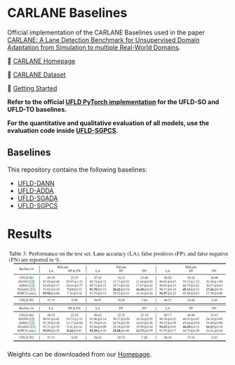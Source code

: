 # CARLANE Baselines
Official implementation of the CARLANE Baselines used in the paper [CARLANE: A Lane Detection Benchmark for Unsupervised Domain Adaptation from Simulation to multiple Real-World Domains](https://proceedings.neurips.cc/paper_files/paper/2022/hash/19a260641ebaf68d412f427e591bb74a-Abstract-Datasets_and_Benchmarks.html). 

:house_with_garden: [CARLANE Homepage](https://carlanebenchmark.github.io/)

:floppy_disk: [CARLANE Dataset](https://www.kaggle.com/datasets/carlanebenchmark/carlane-benchmark)

:rocket: [Getting Started](https://www.kaggle.com/code/carlanebenchmark/getting-started)

**Refer to the official [UFLD PyTorch implementation](https://github.com/cfzd/Ultra-Fast-Lane-Detection) for the UFLD-SO and UFLD-TO baselines.**

**For the quantitative and qualitative evaluation of all models, use the evaluation code inside [UFLD-SGPCS](https://github.com/juliangebele/CARLANE/blob/master/CARLANE%20Baselines/UFLD-SGPCS/pcs/test.py).**

## Baselines
This repository contains the following baselines:
- [UFLD-DANN](https://github.com/juliangebele/CARLANE/tree/master/CARLANE%20Baselines/UFLD-DANN)
- [UFLD-ADDA](https://github.com/juliangebele/CARLANE/tree/master/CARLANE%20Baselines/UFLD-ADDA)
- [UFLD-SGADA](https://github.com/juliangebele/CARLANE/tree/master/CARLANE%20Baselines/UFLD-SGADA)
- [UFLD-SGPCS](https://github.com/juliangebele/CARLANE/tree/master/CARLANE%20Baselines/UFLD-SGPCS)


# Results

![baseline results](baseline_results.png "baseline_results")

Weights can be downloaded from our [Homepage](https://carlanebenchmark.github.io/).
